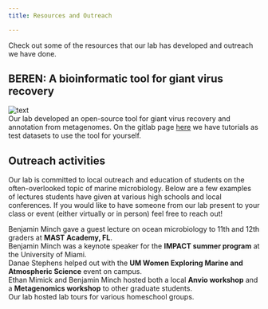 ```yaml
---
title: Resources and Outreach

---
```


<!--more-->

Check out some of the resources that our lab has developed and outreach we have done.
<br>

<b>BEREN: A bioinformatic tool for giant virus recovery</b>
----
![text](beren_page.png)
<br>
Our lab developed an open-source tool for giant virus recovery and annotation from metagenomes. On the gitlab page [here](https://gitlab.com/benminch1/BEREN) we have tutorials as test datasets to use the tool for yourself.
<br>

<b>Outreach activities</b>
----
Our lab is committed to local outreach and education of students on the often-overlooked topic of marine microbiology. Below are a few examples of lectures students have given at various high schools and local conferences. If you would like to have someone from our lab present to your class or event (either virtually or in person) feel free to reach out!
<br>

Benjamin Minch gave a guest lecture on ocean microbiology to 11th and 12th graders at **MAST Academy, FL**.
<br>
Benjamin Minch was a keynote speaker for the **IMPACT summer program** at the University of Miami.
<br>
Danae Stephens helped out with the **UM Women Exploring Marine and Atmospheric Science** event on campus.
<br>
Ethan Mimick and Benjamin Minch hosted both a local **Anvio workshop** and a **Metagenomics workshop** to other graduate students.
<br>
Our lab hosted lab tours for various homeschool groups.
<br>
